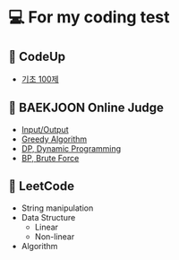 # :computer: For my coding test

## :pushpin: CodeUp
  - [기초 100제](https://github.com/sangm1n/problem-solving/tree/master/CodeUp)
  
## :pushpin: BAEKJOON Online Judge
  - [Input/Output](https://github.com/sangm1n/problem-solving/tree/master/BOJ/1.%20%EC%9E%85%EC%B6%9C%EB%A0%A5)
  - [Greedy Algorithm](https://github.com/sangm1n/problem-solving/tree/master/BOJ/3.%20%EA%B7%B8%EB%A6%AC%EB%94%94)
  - [DP, Dynamic Programming](https://github.com/sangm1n/problem-solving/tree/master/BOJ/2.%20%EB%8F%99%EC%A0%81%ED%94%84%EB%A1%9C%EA%B7%B8%EB%9E%98%EB%B0%8D)
  - [BP, Brute Force](https://github.com/sangm1n/problem-solving/tree/master/BOJ/4.%20%EC%99%84%EC%A0%84%ED%83%90%EC%83%89)
  
## :pushpin: LeetCode
  - String manipulation
  - Data Structure
    - Linear
    - Non-linear
  - Algorithm
